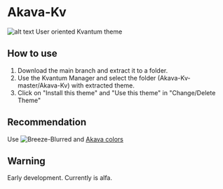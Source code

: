 # Akava-Kv
![alt text](https://i.imgur.com/d4XojQ9.png)
User oriented Kvantum theme

## How to use
1. Download the main branch and extract it to a folder.
2. Use the Kvantum Manager and select the folder (Akava-Kv-master/Akava-Kv) with extracted theme.
3. Click on "Install this theme" and "Use this theme" in "Change/Delete Theme"

## Recommendation
Use ![Breeze-Blurred](https://github.com/alex47/BreezeBlurred) and [Akava colors](https://github.com/Akava-Design/Akava-Colors)

## Warning
Early development. Currently is alfa.
